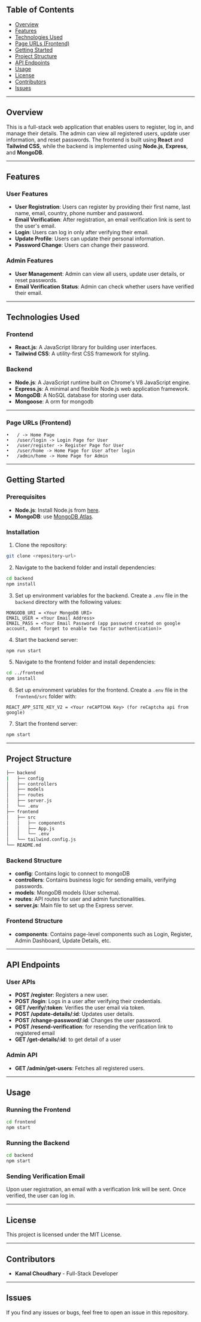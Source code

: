 ## Table of Contents

 - [Overview](#overview)            
 - [Features](#features)            
 - [Technologies Used](#technologies-used) 
 - [Page URLs (Frontend)](#page-urls-frontend) 
 - [Getting Started](#getting-started) 
 - [Project Structure](#project-structure) 
 - [API Endpoints](#api-endpoints)  
 - [Usage](#usage)                  
 - [License](#license)              
 - [Contributors](#contributors)    
 - [Issues](#issues)                

---

## Overview

This is a full-stack web application that enables users to register, log in, and manage their details. The admin can view all registered users, update user information, and reset passwords. The frontend is built using **React** and **Tailwind CSS**, while the backend is implemented using **Node.js**, **Express**, and **MongoDB**.

---

## Features

### User Features
- **User Registration**: Users can register by providing their first name, last name, email, country, phone number and password.
- **Email Verification**: After registration, an email verification link is sent to the user's email.
- **Login**: Users can log in only after verifying their email.
- **Update Profile**: Users can update their personal information.
- **Password Change**: Users can change their password.

### Admin Features
- **User Management**: Admin can view all users, update user details, or reset passwords.
- **Email Verification Status**: Admin can check whether users have verified their email.

---

## Technologies Used

### Frontend
- **React.js**: A JavaScript library for building user interfaces.
- **Tailwind CSS**: A utility-first CSS framework for styling.

### Backend
- **Node.js**: A JavaScript runtime built on Chrome's V8 JavaScript engine.
- **Express.js**: A minimal and flexible Node.js web application framework.
- **MongoDB**: A NoSQL database for storing user data.
- **Mongoose**: A orm for mongodb
---

### Page URLs (Frontend)

	•	/ -> Home Page
	•	/user/login -> Login Page for User
	•	/user/register -> Register Page for User
	•	/user/home -> Home Page for User after login
	•	/admin/home -> Home Page for Admin
---

## Getting Started

### Prerequisites

- **Node.js**: Install Node.js from [here](https://nodejs.org/).
- **MongoDB**: use [MongoDB Atlas](https://www.mongodb.com/cloud/atlas).

### Installation

1. Clone the repository:

```bash
git clone <repository-url>
```

2. Navigate to the backend folder and install dependencies:

```bash
cd backend
npm install
```

3. Set up environment variables for the backend. Create a `.env` file in the `backend` directory with the following values:

```
MONGODB_URI = <Your MongoDB URI>
EMAIL_USER = <Your Email Address>
EMAIL_PASS = <Your Email Password (app password created on google account, dont forget to enable two factor authentication)>
```

4. Start the backend server:

```bash
npm run start
```

5. Navigate to the frontend folder and install dependencies:

```bash
cd ../frontend
npm install
```

6. Set up environment variables for the frontend. Create a `.env` file in the `frontend/src` folder with:

```
REACT_APP_SITE_KEY_V2 = <Your reCAPTCHA Key> (for reCaptcha api from google)
```

7. Start the frontend server:

```bash
npm start
```

---

## Project Structure

```bash
├── backend
|   ├── config
│   ├── controllers
│   ├── models
│   ├── routes
│   ├── server.js
│   └── .env
├── frontend
│   ├── src
│   │   ├── components
│   │   ├── App.js
│   │   └── .env
│   └── tailwind.config.js
└── README.md
```

### Backend Structure
- **config**: Contains logic to connect to mongoDB
- **controllers**: Contains business logic for sending emails, verifying passwords.
- **models**: MongoDB models (User schema).
- **routes**: API routes for user and admin functionalities.
- **server.js**: Main file to set up the Express server.

### Frontend Structure
- **components**: Contains page-level components such as Login, Register, Admin Dashboard, Update Details, etc.

---

## API Endpoints

### User APIs
- **POST /register**: Registers a new user.
- **POST /login**: Logs in a user after verifying their credentials.
- **GET /verify/:token**: Verifies the user email via token.
- **POST /update-details/:id**: Updates user details.
- **POST /change-password/:id**: Changes the user password.
- **POST /resend-verification**: for resending the verification link to registered email
- **GET /get-details/:id**: to get detail of a user

### Admin API
- **GET /admin/get-users**: Fetches all registered users.

---

## Usage

### Running the Frontend
```bash
cd frontend
npm start
```

### Running the Backend
```bash
cd backend
npm start
```

### Sending Verification Email
Upon user registration, an email with a verification link will be sent. Once verified, the user can log in.

---

## License

This project is licensed under the MIT License.

---

## Contributors

- **Kamal Choudhary** - Full-Stack Developer

---

## Issues

If you find any issues or bugs, feel free to open an issue in this repository.